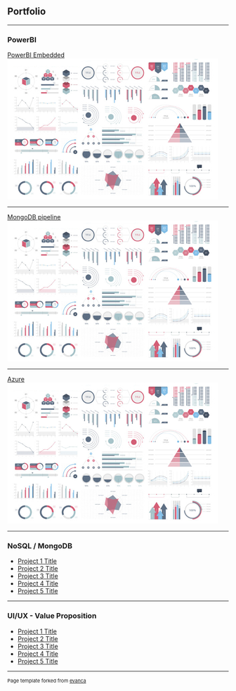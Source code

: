 ## Portfolio

---

### PowerBI

[PowerBI Embedded](/powerbiEmbedded)
<img src="images/dummy_thumbnail.jpg?raw=true"/>

---
[MongoDB pipeline](/pdf/sample_presentation.pdf)
<img src="images/dummy_thumbnail.jpg?raw=true"/>

---
[Azure](http://example.com/)
<img src="images/dummy_thumbnail.jpg?raw=true"/>

---

### NoSQL / MongoDB

- [Project 1 Title](http://example.com/)
- [Project 2 Title](http://example.com/)
- [Project 3 Title](http://example.com/)
- [Project 4 Title](http://example.com/)
- [Project 5 Title](http://example.com/)

---

### UI/UX - Value Proposition

- [Project 1 Title](http://example.com/)
- [Project 2 Title](http://example.com/)
- [Project 3 Title](http://example.com/)
- [Project 4 Title](http://example.com/)
- [Project 5 Title](http://example.com/)



---
<p style="font-size:11px">Page template forked from <a href="https://github.com/evanca/quick-portfolio">evanca</a></p>
<!-- Remove above link if you don't want to attibute -->
